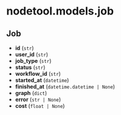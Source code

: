 # nodetool.models.job

## Job

- **id** (`str`)
- **user_id** (`str`)
- **job_type** (`str`)
- **status** (`str`)
- **workflow_id** (`str`)
- **started_at** (`datetime`)
- **finished_at** (`datetime.datetime | None`)
- **graph** (`dict`)
- **error** (`str | None`)
- **cost** (`float | None`)

